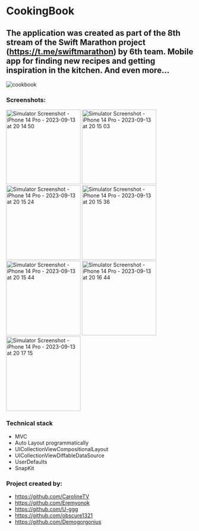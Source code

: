# CookingBook

## The application was created as part of the 8th stream of the Swift Marathon project (https://t.me/swiftmarathon) by 6th team. Mobile app for finding new recipes and getting inspiration in the kitchen. And even more... 
![cookbook](https://github.com/Demogorgonius/CookingBook/assets/51359795/0c1f4395-0812-4fc8-a463-4d199c7d69b0)

### Screenshots:

<img src="https://github.com/Demogorgonius/CookingBook/assets/51359795/ed34b861-a804-4493-8194-bc488d222d5f" alt="Simulator Screenshot - iPhone 14 Pro - 2023-09-13 at 20 14 50" style="width:200px;"/>
<img src="https://github.com/Demogorgonius/CookingBook/assets/51359795/95b7a42e-061b-43e4-882a-6df640b29e8e" alt="Simulator Screenshot - iPhone 14 Pro - 2023-09-13 at 20 15 03" style="width:200px;"/>
<img src="https://github.com/Demogorgonius/CookingBook/assets/51359795/9c61e0c6-0af8-479a-9a73-e12ca2ab8dd7" alt="Simulator Screenshot - iPhone 14 Pro - 2023-09-13 at 20 15 24" style="width:200px;"/>
<img src="https://github.com/Demogorgonius/CookingBook/assets/51359795/1b0da7ef-0207-44aa-98b3-803bd32de393" alt="Simulator Screenshot - iPhone 14 Pro - 2023-09-13 at 20 15 36" style="width:200px;"/>
<img src="https://github.com/Demogorgonius/CookingBook/assets/51359795/97327925-dc9d-47b2-bf52-09ba317de7ab" alt="Simulator Screenshot - iPhone 14 Pro - 2023-09-13 at 20 15 44" style="width:200px;"/>
<img src="https://github.com/Demogorgonius/CookingBook/assets/51359795/ff2ec915-5da0-417a-b679-f57c627e4b4d" alt="Simulator Screenshot - iPhone 14 Pro - 2023-09-13 at 20 16 44" style="width:200px;"/>
<img src="https://github.com/Demogorgonius/CookingBook/assets/51359795/c622e5d8-31e6-49c2-a57a-5e7fce0336c6" alt="Simulator Screenshot - iPhone 14 Pro - 2023-09-13 at 20 17 15" style="width:200px;"/>

### Technical stack

* MVC
* Auto Layout programmatically
* UICollectionViewCompositionalLayout
* UICollectionViewDiffableDataSource
* UserDefaults
* SnapKit

### Project created by:
* [](https://github.com/CarolineTV)https://github.com/CarolineTV
* [](https://github.com/Eremyonok)https://github.com/Eremyonok
* [](https://github.com/U-ggg)https://github.com/U-ggg
* [](https://github.com/obscure1321)https://github.com/obscure1321
* [](https://github.com/Demogorgonius)https://github.com/Demogorgonius
